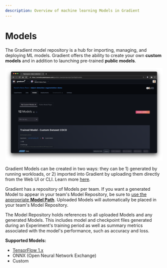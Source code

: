 ```yaml
---
description: Overview of machine learning Models in Gradient
---
```


# Models

The Gradient model repository is a hub for importing, managing, and deploying ML models. Gradient offers the ability to create your own **custom models** and in addition to launching pre-trained **public models**.

![Models are available within projects](../../.gitbook/assets/screen-shot-2021-01-18-at-10.12.57-pm%20%281%29.png)

Gradient Models can be created in two ways: they can be 1\) generated by running workloads, or 2\) imported into Gradient by uploading them directly from the Web UI or CLI. Learn more [here](create-a-model/).

Gradient has a repository of Models per team. If you want a generated Model to appear in your team's Model Repository, be sure to [use the appropriate **Model Path**](create-a-model/model-types-metadata.md#default-paths). Uploaded Models will automatically be placed in your team's Model Repository.

The Model Repository holds references to all uploaded Models and any generated Models. This includes model and checkpoint files generated during an Experiment's training period as well as summary metrics associated with the model's performance, such as accuracy and loss.

**Supported Models:**

* [TensorFlow 1.x](https://www.tensorflow.org/guide/saved_model)
* ONNX \(Open Neural Network Exchange\) 
* Custom

